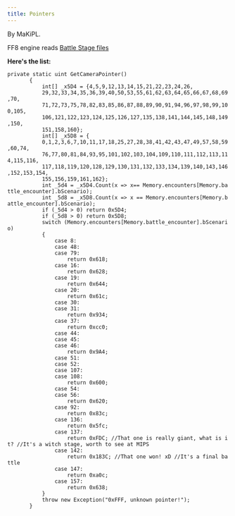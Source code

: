 ```yaml
---
title: Pointers
---
```


By MaKiPL.

FF8 engine reads [Battle Stage files](../FileFormat_X.md)

**Here's the list:**

`private static uint GetCameraPointer()`  
`       {`  
`           int[] _x5D4 = {4,5,9,12,13,14,15,21,22,23,24,26,`  
`           29,32,33,34,35,36,39,40,50,53,55,61,62,63,64,65,66,67,68,69,70,`  
`           71,72,73,75,78,82,83,85,86,87,88,89,90,91,94,96,97,98,99,100,105,`  
`           106,121,122,123,124,125,126,127,135,138,141,144,145,148,149,150,`  
`           151,158,160};`  
`           int[] _x5D8 = {`  
`           0,1,2,3,6,7,10,11,17,18,25,27,28,38,41,42,43,47,49,57,58,59,60,74,`  
`           76,77,80,81,84,93,95,101,102,103,104,109,110,111,112,113,114,115,116,`  
`           117,118,119,120,128,129,130,131,132,133,134,139,140,143,146,152,153,154,`  
`           155,156,159,161,162};`  
`           int _5d4 = _x5D4.Count(x => x== Memory.encounters[Memory.battle_encounter].bScenario);`  
`           int _5d8 = _x5D8.Count(x => x == Memory.encounters[Memory.battle_encounter].bScenario);`  
`           if (_5d4 > 0) return 0x5D4;`  
`           if (_5d8 > 0) return 0x5D8;`  
`           switch (Memory.encounters[Memory.battle_encounter].bScenario)`  
`           {`  
`               case 8:`  
`               case 48:`  
`               case 79:`  
`                   return 0x618;`  
`               case 16:`  
`                   return 0x628;`  
`               case 19:`  
`                   return 0x644;`  
`               case 20:`  
`                   return 0x61c;`  
`               case 30:`  
`               case 31:`  
`                   return 0x934;`  
`               case 37:`  
`                   return 0xcc0;`  
`               case 44:`  
`               case 45:`  
`               case 46:`  
`                   return 0x9A4;`  
`               case 51:`  
`               case 52:`  
`               case 107:`  
`               case 108:`  
`                   return 0x600;`  
`               case 54:`  
`               case 56:`  
`                   return 0x620;`  
`               case 92:`  
`                   return 0x83c;`  
`               case 136:`  
`                   return 0x5fc;`  
`               case 137:`  
`                   return 0xFDC; //That one is really giant, what is it? //It's a witch stage, worth to see at MIPS`  
`               case 142:`  
`                   return 0x183C; //That one won! xD //It's a final battle`  
`               case 147:`  
`                   return 0xa0c;`  
`               case 157:`  
`                   return 0x638;`  
`           }`  
`           throw new Exception("0xFFF, unknown pointer!");`  
`       }`
